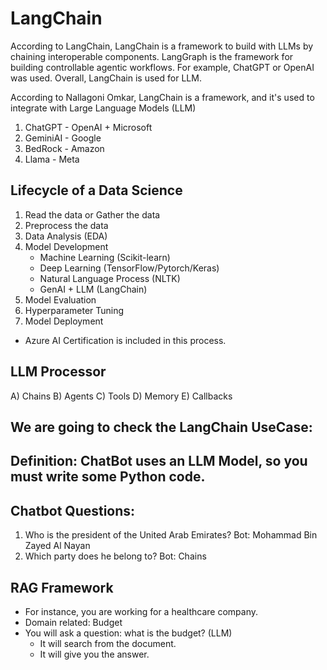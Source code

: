 # LangChain
According to LangChain, LangChain is a framework to build with LLMs by chaining interoperable components. LangGraph is the framework for building controllable agentic workflows. For example, ChatGPT or OpenAI was used. Overall, LangChain is used for LLM. 

According to Nallagoni Omkar, LangChain is a framework, and it's used to integrate with Large Language Models (LLM)

1) ChatGPT - OpenAI + Microsoft 
2) GeminiAI - Google 
3) BedRock - Amazon 
4) Llama - Meta

## Lifecycle of a Data Science 
1. Read the data or Gather the data
2. Preprocess the data
3. Data Analysis (EDA)
4. Model Development
     - Machine Learning (Scikit-learn)
     - Deep Learning (TensorFlow/Pytorch/Keras)
     - Natural Language Process (NLTK)
     - GenAI + LLM (LangChain)
5. Model Evaluation
6. Hyperparameter Tuning
7. Model Deployment
  - Azure AI Certification is included in this process.  

## LLM Processor
A) Chains 
B) Agents 
C) Tools 
D) Memory 
E) Callbacks 

## We are going to check the LangChain UseCase: 
## Definition: ChatBot uses an LLM Model, so you must write some Python code.

## Chatbot Questions: 
1. Who is the president of the United Arab Emirates?
Bot: Mohammad Bin Zayed Al Nayan
2. Which party does he belong to?
Bot: Chains


## RAG Framework 
- For instance, you are working for a healthcare company.
- Domain related: Budget
- You will ask a question: what is the budget? (LLM)
    - It will search from the document.
    - It will give you the answer.
  
 








